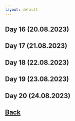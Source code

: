 ```yaml
---
layout: default
---
```


## Day 16 (20.08.2023)

## Day 17 (21.08.2023)

## Day 18 (22.08.2023)

## Day 19 (23.08.2023)

## Day 20 (24.08.2023)

## [Back](./)
